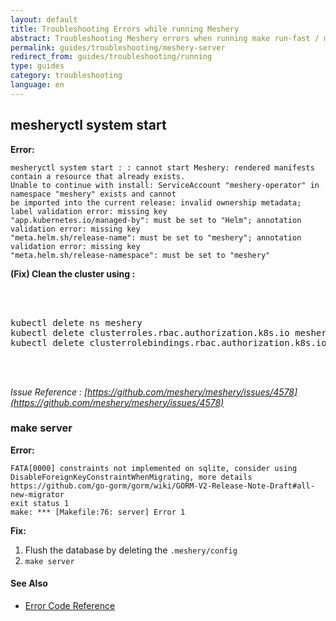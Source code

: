 ```yaml
---
layout: default
title: Troubleshooting Errors while running Meshery
abstract: Troubleshooting Meshery errors when running make run-fast / meshery system start
permalink: guides/troubleshooting/meshery-server
redirect_from: guides/troubleshooting/running
type: guides
category: troubleshooting
language: en
---
```


## mesheryctl system start

**Error:**

```
mesheryctl system start : : cannot start Meshery: rendered manifests contain a resource that already exists.
Unable to continue with install: ServiceAccount "meshery-operator" in namespace "meshery" exists and cannot
be imported into the current release: invalid ownership metadata; label validation error: missing key
"app.kubernetes.io/managed-by": must be set to "Helm"; annotation validation error: missing key
"meta.helm.sh/release-name": must be set to "meshery"; annotation validation error: missing key
"meta.helm.sh/release-namespace": must be set to "meshery"
```

**(Fix) Clean the cluster using :**

 <pre class="codeblock-pre"><div class="codeblock">
 <div class="clipboardjs">
kubectl delete ns meshery
kubectl delete clusterroles.rbac.authorization.k8s.io meshery-controller-role meshery-operator-role meshery-proxy-role meshery-metrics-reader
kubectl delete clusterrolebindings.rbac.authorization.k8s.io meshery-controller-rolebinding meshery-operator-rolebinding meshery-proxy-rolebinding
 </div></div>
 </pre>

_Issue Reference : [https://github.com/meshery/meshery/issues/4578](https://github.com/meshery/meshery/issues/4578)_

### make server

**Error:**

```
FATA[0000] constraints not implemented on sqlite, consider using DisableForeignKeyConstraintWhenMigrating, more details https://github.com/go-gorm/gorm/wiki/GORM-V2-Release-Note-Draft#all-new-migrator
exit status 1
make: *** [Makefile:76: server] Error 1
```

**Fix:**

1. Flush the database by deleting the `.meshery/config`
2. `make server`

#### See Also

- [Error Code Reference](/reference/error-codes)
